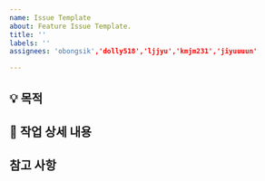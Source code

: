 ```yaml
---
name: Issue Template
about: Feature Issue Template.
title: ''
labels: ''
assignees: 'obongsik','dolly518','ljjyu','kmjm231','jiyuuuun'

---
```


## 💡 목적
<!-- 관련 이슈에 대해 설명해주세요. -->

## 🌿  작업 상세 내용
<!-- 해야 할 일들을 적어주세요. -->

## 참고 사항
<!-- 참고 사항을 적어주세요. -->
